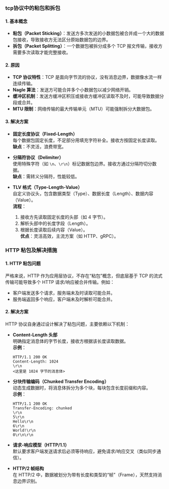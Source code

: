 ### tcp协议中的粘包和拆包

#### **1. 基本概念**
- **粘包（Packet Sticking）**：发送方多次发送的小数据包被合并成一个大的数据包接收，导致接收方无法区分原始数据包的边界。
- **拆包（Packet Splitting）**：一个数据包被拆分成多个 TCP 报文传输，接收方需要多次读取才能完整接收。

#### **2. 原因**
- **TCP 协议特性**：TCP 是面向字节流的协议，没有消息边界，数据像水流一样连续传输。
- **Nagle 算法**：发送方可能合并多个小数据包以减少网络开销。
- **缓冲区机制**：发送方缓冲区积压或接收方缓冲区读取不及时，可能导致数据分段或合并。
- **MTU 限制**：网络传输的最大传输单元（MTU）可能强制拆分大数据包。

#### **3. 解决方案**
- **固定长度协议（Fixed-Length）**  
  每个数据包固定长度，不足部分用填充字符补全。接收方按固定长度读取。  
  **缺点**：不灵活，浪费带宽。

- **分隔符协议（Delimiter）**  
  使用特殊字符（如 `\n`、`\r\n`）标记数据包边界。接收方通过分隔符切分数据。  
  **缺点**：需转义分隔符，性能较低。

- **TLV 格式（Type-Length-Value）**  
  自定义协议头，包含数据类型（Type）、数据长度（Length）、数据内容（Value）。  
  **流程**：  
  1. 接收方先读取固定长度的头部（如 4 字节）。  
  2. 解析头部中的长度字段（Length）。  
  3. 根据长度读取后续内容（Value）。  
  **优点**：灵活高效，主流方案（如 HTTP、gRPC）。

### HTTP 粘包及解决措施

#### **1. HTTP 粘包问题**
严格来说，HTTP 作为应用层协议，不存在“粘包”概念，但底层基于 TCP 的流式传输可能导致多个 HTTP 请求/响应被合并传输。例如：  
- 客户端发送多个请求，服务端未及时读取可能合并。  
- 服务端返回多个响应，客户端未及时解析可能合并。

#### **2. 解决方案**
HTTP 协议自身通过设计解决了粘包问题，主要依赖以下机制：

- **Content-Length 头部**  
  明确指定消息体的字节长度，接收方根据该长度读取数据。  
  **示例**：  
  ```http
  HTTP/1.1 200 OK
  Content-Length: 1024
  \r\n
  <这里是 1024 字节的消息体>
  ```

- **分块传输编码（Chunked Transfer Encoding）**  
  动态生成数据时，将消息体拆分为多个块，每块包含长度前缀和内容。  
  **示例**：  
  ```http
  HTTP/1.1 200 OK
  Transfer-Encoding: chunked
  \r\n
  5\r\n
  Hello\r\n
  6\r\n
  World!\r\n
  0\r\n\r\n
  ```

- **请求-响应模型（HTTP/1.1）**  
  默认要求客户端发送请求后必须等待响应，避免请求/响应交叉（类似同步通信）。

- **HTTP/2 帧结构**  
  在 HTTP/2 中，数据被划分为带有长度和类型的“帧”（Frame），天然支持消息边界识别。


